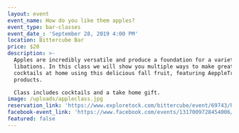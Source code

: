 ```yaml
---
layout: event
event_name: How do you like them apples?
event_type: bar-classes
event_date_: 'September 28, 2019 4:00 PM'
location: Bittercube Bar
price: $20
description: >-
  Apples are incredibly versatile and produce a foundation for a variety of
  libations. In this class we will show you multiple ways to make great
  cocktails at home using this delicious fall fruit, featuring AeppleTreow
  products.

  Class includes cocktails and a take home gift.
image: /uploads/appleclass.jpg
reservation_link: 'https://www.exploretock.com/bittercube/event/69743/how-do-you-like-them-apples'
facebook-event_link: 'https://www.facebook.com/events/1317009728454006/'
featured: false
---
```


